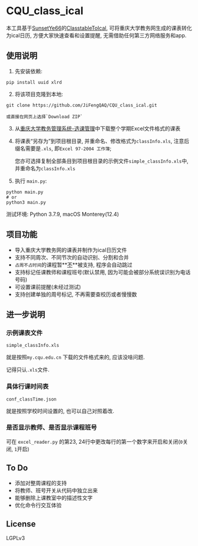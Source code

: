 # CQU_class_ical
本工具基于[SunsetYe66](https://github.com/SunsetYe66)的[ClasstableToIcal](https://github.com/SunsetYe66/ClasstableToIcal), 可将重庆大学教务网生成的课表转化为ical日历, 方便大家快速查看和设置提醒, 无需借助任何第三方网络服务和app. 

## 使用说明

1.   先安装依赖: 

```shell
pip install uuid xlrd 
```

2.   将该项目克隆到本地: 

```shell
git clone https://github.com/JiFengQAQ/CQU_class_ical.git
```

	或直接在网页上选择`Download ZIP`

3.   从[重庆大学教务管理系统-选课管理](https://my.cqu.edu.cn/enroll/Home)中下载整个学期Excel文件格式的课表

4.   将课表“另存为”到项目根目录, 并重命名、修改格式为`classInfo.xls`, 注意后缀名需要是`.xls`, 即`Excel 97-2004 工作簿`;

     您亦可选择复制全部条目到项目根目录的示例文件`simple_classInfo.xls`中, 并重命名为`classInfo.xls`

5.   执行 `main.py`: 

```shell
python main.py
# or
python3 main.py
```

测试环境: Python 3.7.9, macOS Monterey(12.4)

## 项目功能

-   导入重庆大学教务网的课表并制作为ical日历文件
-   支持不同周次、不同节次的自动识别、分割和合并
-   `占周不占时间`的课程暂**<u>不</u>**被支持, 程序会自动跳过
-   支持标记任课教师和课程班号(默认禁用, 因为可能会被部分系统误识别为电话号码)
-   可设置课前提醒(未经过测试)
-   支持创建单独的周号标记, 不再需要查校历或者慢慢数

## 进一步说明

### 示例课表文件

`simple_classInfo.xls`

就是按照`my.cqu.edu.cn`	下载的文件格式来的, 应该没啥问题.

记得只认`.xls`文件. 

### 具体行课时间表

`conf_classTime.json`	

就是按照学校时间设置的, 也可以自己对照着改. 

### 是否显示教师、是否显示课程班号

可在 `excel_reader.py` 的第23, 24行中更改每行的第一个数字来开启和关闭(`0`关闭, `1`开启) 

## To Do

-   添加对整周课程的支持
-   将教师、班号开关从代码中独立出来
-   能够删除上课教室中的描述性文字
-   优化命令行交互体验

## License

LGPLv3
